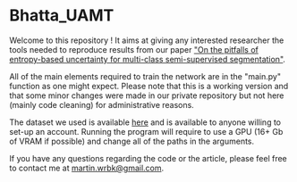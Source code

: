 # Bhatta_UAMT
Welcome to this repository ! It aims at giving any interested researcher the tools needed to reproduce results from our paper ["On the pitfalls of entropy-based uncertainty for multi-class semi-supervised segmentation"](https://arxiv.org/pdf/2203.03587.pdf).

All of the main elements required to train the network are in the "main.py" function as one might expect. Please note that this is a working version and that some minor changes were made in our private repository but not here (mainly code cleaning) for administrative reasons.

The dataset we used is available [here](http://www.developingconnectome.org/data-release/second-data-release/) and is available to anyone willing to set-up an account. Running the program will require to use a GPU (16+ Gb of VRAM if possible) and change all of the paths in the arguments.

If you have any questions regarding the code or the article, please feel free to contact me at martin.wrbk@gmail.com.
